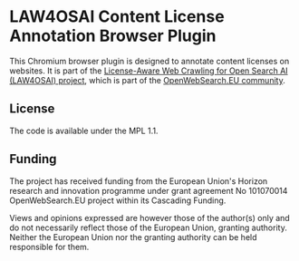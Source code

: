 # LAW4OSAI Content License Annotation Browser Plugin

This Chromium browser plugin is designed to annotate content licenses on websites.
It is part of the [License-Aware Web Crawling for Open Search AI (LAW4OSAI) project](https://www.utwente.nl/en/bms/law4osai/), which is part of the [OpenWebSearch.EU community](https://openwebsearch.eu/).

## License

The code is available under the MPL 1.1.

## Funding

The project has received funding from the European Union's Horizon research and innovation programme under grant agreement No 101070014 OpenWebSearch.EU project within its Cascading Funding.

Views and opinions expressed are however those of the author(s) only and do not necessarily reflect those of the European Union, granting authority. Neither the European Union nor the granting authority can be held responsible for them.